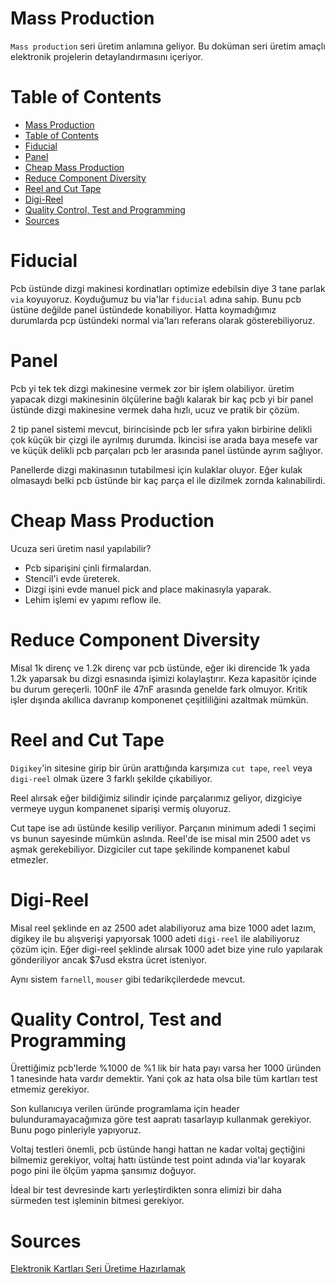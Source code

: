 # Mass Production

`Mass production` seri üretim anlamına geliyor. Bu doküman seri üretim amaçlı elektronik projelerin detaylandırmasını içeriyor.

# Table of Contents

<!-- toc -->

- [Mass Production](#mass-production)
- [Table of Contents](#table-of-contents)
- [Fiducial](#fiducial)
- [Panel](#panel)
- [Cheap Mass Production](#cheap-mass-production)
- [Reduce Component Diversity](#reduce-component-diversity)
- [Reel and Cut Tape](#reel-and-cut-tape)
- [Digi-Reel](#digi-reel)
- [Quality Control, Test and Programming](#quality-control-test-and-programming)
- [Sources](#sources)

<!-- tocstop -->

# Fiducial

Pcb üstünde dizgi makinesi kordinatları optimize edebilsin diye 3 tane parlak `via` koyuyoruz. Koyduğumuz bu via'lar `fiducial` adına sahip. Bunu pcb üstüne değilde panel üstündede konabiliyor. Hatta koymadığımız durumlarda pcp üstündeki normal via'ları referans olarak gösterebiliyoruz.

# Panel

Pcb yi tek tek dizgi makinesine vermek zor bir işlem olabiliyor. üretim yapacak dizgi makinesinin ölçülerine bağlı kalarak bir kaç pcb yi bir panel üstünde dizgi makinesine vermek daha hızlı, ucuz ve pratik bir çözüm.

2 tip panel sistemi mevcut, birincisinde pcb ler sıfıra yakın birbirine delikli çok küçük bir çizgi ile ayrılmış durumda. İkincisi ise arada baya mesefe var ve küçük delikli pcb parçaları pcb ler arasında panel üstünde ayrım sağlıyor.

Panellerde dizgi makinasının tutabilmesi için kulaklar oluyor. Eğer kulak olmasaydı belki pcb üstünde bir kaç parça el ile dizilmek zornda kalınabilirdi.

# Cheap Mass Production

Ucuza seri üretim nasıl yapılabilir?

- Pcb siparişini çinli firmalardan.
- Stencil'i evde üreterek.
- Dizgi işini evde manuel pick and place makinasıyla yaparak.
- Lehim işlemi ev yapımı reflow ile.

# Reduce Component Diversity

Misal 1k direnç ve 1.2k direnç var pcb üstünde, eğer iki direncide 1k yada 1.2k yaparsak bu dizgi esnasında işimizi kolaylaştırır. Keza kapasitör içinde bu durum gereçerli. 100nF ile 47nF arasında genelde fark olmuyor. Kritik işler dışında akıllıca davranıp komponenet çeşitliliğini azaltmak mümkün.

# Reel and Cut Tape

`Digikey`'in sitesine girip bir ürün arattığında karşımıza `cut tape`, `reel` veya `digi-reel` olmak üzere 3 farklı şekilde çıkabiliyor. 

Reel alırsak eğer bildiğimiz silindir içinde parçalarımız geliyor, dizgiciye vermeye uygun kompanenet siparişi vermiş oluyoruz.

Cut tape ise adı üstünde kesilip veriliyor. Parçanın minimum adedi 1 seçimi vs bunun sayesinde mümkün aslında. Reel'de ise misal min 2500 adet vs aşmak gerekebiliyor. Dizgiciler cut tape şekilinde kompanenet kabul etmezler.

# Digi-Reel

Misal reel şeklinde en az 2500 adet alabiliyoruz ama bize 1000 adet lazım, digikey ile bu alışverişi yapıyorsak 1000 adeti `digi-reel` ile alabiliyoruz çözüm için. Eğer digi-reel şeklinde alırsak 1000 adet bize yine rulo yapılarak gönderiliyor ancak $7usd ekstra ücret isteniyor.

Aynı sistem `farnell`, `mouser` gibi tedarikçilerdede mevcut.

# Quality Control, Test and Programming

Ürettiğimiz pcb'lerde %1000 de %1 lik bir hata payı varsa her 1000 üründen 1 tanesinde hata vardır demektir. Yani çok az hata olsa bile tüm kartları test etmemiz gerekiyor.

Son kullanıcıya verilen üründe programlama için header bulunduramayacağımıza göre test aapratı tasarlayıp kullanmak gerekiyor. Bunu pogo pinleriyle yapıyoruz.

Voltaj testleri önemli, pcb üstünde hangi hattan ne kadar voltaj geçtiğini bilmemiz gerekiyor, voltaj hattı üstünde test point adında via'lar koyarak pogo pini ile ölçüm yapma şansımız doğuyor.

İdeal bir test devresinde kartı yerleştirdikten sonra elimizi bir daha sürmeden test işleminin bitmesi gerekiyor.

# Sources

[Elektronik Kartları Seri Üretime Hazırlamak](https://www.youtube.com/watch?v=iw5qXzi28cw)
